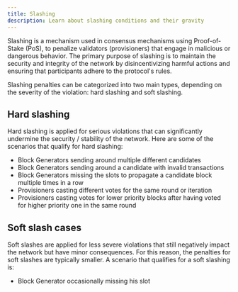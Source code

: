 ```yaml
---
title: Slashing
description: Learn about slashing conditions and their gravity
---
```


Slashing is a mechanism used in consensus mechanisms using Proof-of-Stake (PoS), to penalize validators (provisioners) that engage in malicious or dangerous behavior. The primary purpose of slashing is to maintain the security and integrity of the network by disincentivizing harmful actions and ensuring that participants adhere to the protocol's rules.

Slashing penalties can be categorized into two main types, depending on the severity of the violation: hard slashing and soft slashing.

## Hard slashing
Hard slashing is applied for serious violations that can significantly undermine the security / stability of the network.  Here are some of the scenarios that qualify for hard slashing:

- Block Generators sending around multiple different candidates
- Block Generators sending around a candidate with invalid transactions
- Block Generators missing the slots to propagate a candidate block multiple times in a row
- Provisioners casting different votes for the same round or iteration
- Provisioners casting votes for lower priority blocks after having voted for higher priority one in the same round

## Soft slash cases
Soft slashes are applied for less severe violations that still negatively impact the network but have minor consequences. For this reason, the penalties for soft slashes are typically smaller. A scenario that qualifies for a soft slashing is:

- Block Generator occasionally missing his slot
